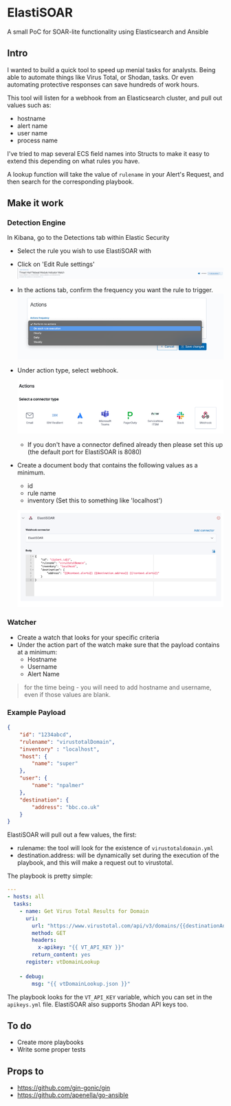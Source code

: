 # ElastiSOAR
A small PoC for SOAR-lite functionality using Elasticsearch and Ansible

## Intro 
I wanted to build a quick tool to speed up menial tasks for analysts. Being able to automate things like Virus Total, or Shodan, tasks. Or even automating protective responses can save hundreds of work hours. 

This tool will listen for a webhook from an Elasticsearch cluster, and pull out values such as: 
- hostname
- alert name
- user name
- process name

I've tried to map several ECS field names into Structs to make it easy to extend this depending on what rules you have. 

A lookup function will take the value of `rulename` in your Alert's Request, and then search for the corresponding playbook. 


## Make it work

### Detection Engine
In Kibana, go to the Detections tab within Elastic Security
- Select the rule you wish to use ElastiSOAR with
- Click on 'Edit Rule settings'
  ![threat-intel-rule-match-screeshot](./screenshots/threat-intel-match-rule.png)
  
- In the actions tab, confirm the frequency you want the rule to trigger.
  ![Action Frequency - Set to on each execution](./screenshots/action-frequency.png)
  
- Under action type, select webhook.
  
  ![Select Webhook](./screenshots/select-webhook.png)
  - If you don't have a connector defined already then please set this up (the default port for ElastiSOAR is 8080)

- Create a document body that contains the following values as a minimum.
  - id
  - rule name
  - inventory (Set this to something like 'localhost')

  ![Payload Body](./screenshots/payload-body.png)  
  

### Watcher
- Create a watch that looks for your specific criteria
- Under the action part of the watch make sure that the payload contains at a minimum: 
  - Hostname
  - Username
  - Alert Name 

> for the time being - you will need to add hostname and username, even if those values are blank. 

### Example Payload
```json
{
    "id": "1234abcd",
    "rulename": "virustotalDomain",
    "inventory" : "localhost",
    "host": {
        "name": "super"
    },
    "user": {
        "name": "npalmer"
    },
    "destination": {
        "address": "bbc.co.uk"
    }
}
```
ElastiSOAR will pull out a few values, the first: 
- rulename: the tool will look for the existence of `virustotaldomain.yml` 
- destination.address: will be dynamically set during the execution of the playbook, and this will make a request out to virustotal.

The playbook is pretty simple: 
```yaml
---
- hosts: all
  tasks:
    - name: Get Virus Total Results for Domain
      uri:
        url: "https://www.virustotal.com/api/v3/domains/{{destinationAddress}}"
        method: GET
        headers:
          x-apikey: "{{ VT_API_KEY }}"
        return_content: yes
      register: vtDomainLookup

    - debug:
        msg: "{{ vtDomainLookup.json }}"
```
The playbook looks for the `VT_API_KEY` variable, which you can set in the `apikeys.yml` file. ElastiSOAR also supports Shodan API keys too. 


## To do 
- Create more playbooks
- Write some proper tests

## Props to 
- https://github.com/gin-gonic/gin
- https://github.com/apenella/go-ansible
